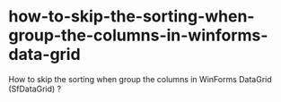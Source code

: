 # how-to-skip-the-sorting-when-group-the-columns-in-winforms-data-grid
How to skip the sorting when group the columns in WinForms DataGrid (SfDataGrid) ?
